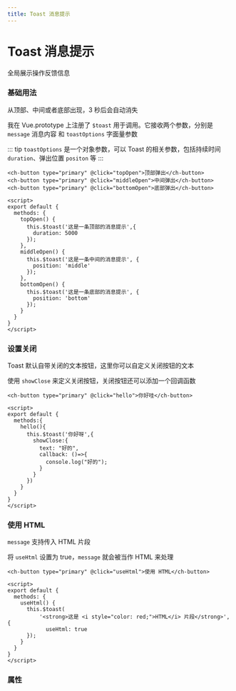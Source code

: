 ```yaml
---
title: Toast 消息提示
---
```


# Toast 消息提示

全局展示操作反馈信息

### 基础用法

从顶部、中间或者底部出现，3 秒后会自动消失

<ToastDemo></ToastDemo>

我在 Vue.prototype 上注册了 `$toast` 用于调用。它接收两个参数，分别是 `message` 消息内容 和 `toastOptions` 字面量参数

::: tip
`toastOptions` 是一个对象参数，可以 Toast 的相关参数，包括持续时间 `duration`、弹出位置 `positon` 等 
:::


```vue
<ch-button type="primary" @click="topOpen">顶部弹出</ch-button>
<ch-button type="primary" @click="middleOpen">中间弹出</ch-button>
<ch-button type="primary" @click="bottomOpen">底部弹出</ch-button>

<script>
export default {
  methods: {
    topOpen() {
      this.$toast('这是一条顶部的消息提示',{
        duration: 5000
      });
    },
    middleOpen() {
      this.$toast('这是一条中间的消息提示', {
        position: 'middle'
      });
    },
    bottomOpen() {
      this.$toast('这是一条底部的消息提示', {
        position: 'bottom'
      });
    }
  }
}
</script>
```

### 设置关闭

Toast 默认自带关闭的文本按钮，这里你可以自定义关闭按钮的文本

<ToastCloseButton></ToastCloseButton>

使用 `showClose` 来定义关闭按钮，关闭按钮还可以添加一个回调函数

```vue
<ch-button type="primary" @click="hello">你好哇</ch-button>

<script>
export default {
  methods:{
    hello(){
      this.$toast('你好呀',{
        showClose:{
          text: "好的",
          callback: ()=>{
            console.log("好的");
          }
        }
      })
    }
  }
}
</script>
```

### 使用 HTML

`message` 支持传入 HTML 片段

<ToastUseHtml></ToastUseHtml>

将 `useHtml` 设置为 true，`message` 就会被当作 HTML 来处理

```vue
<ch-button type="primary" @click="useHtml">使用 HTML</ch-button>

<script>
export default {
  methods: {
    useHtml() {
      this.$toast(
          '<strong>这是 <i style="color: red;">HTML</i> 片段</strong>',{
            useHtml: true
      });
    }
  }
}
</script>
```

### 属性

<ToastAttributes></ToastAttributes>